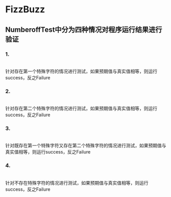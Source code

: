# FizzBuzz
## NumberoffTest中分为四种情况对程序运行结果进行验证
### 1.
<br>针对存在第一个特殊字符的情况进行测试，如果预期值与真实值相等，则运行success，反之Failure</br>
### 2.
<br>针对存在第二个特殊字符的情况进行测试，如果预期值与真实值相等，则运行success，反之Failure</br>
### 3.
<br>针对既存在第一个特殊字符又存在第二个特殊字符的情况进行测试，如果预期值与真实值相等，则运行success，反之Failure</br>
### 4.
<br>针对不存在特殊字符的情况进行测试，如果预期值与真实值相等，则运行success，反之Failure</br>
